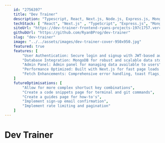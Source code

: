 ```yaml
---
    id: "2756397"
    title: "Dev Trainer"
    description: "Typescript, React, Next.js, Node.js, Express.js, MongoDB, Tailwind - An application for developers to master keyboard shortcuts through personalized lists. Features include custom shortcut organization, and an admin panel for content management."
    techStack: [ "React", "Next.js" , "TypeScript", "Express.js", "MongoDB", "Tailwind", "Node.js" ]
    siteUrl: "https://dev-trainer-frontend-ryans-projects-197c1757.vercel.app/"
    githubUrl: "https://github.com/RyanBProg/dev-trainer"
    slug: "dev-trainer"
    image: "../../assets/images/dev-trainer-cover-950x950.jpg"
    featured: true
    features: [
        "User Authentication: Secure login and signup with JWT-based authentication",
        "Database Integration: MongoDB for robust and scalable data storage",
        "Admin Panel: Admin panel for managing data available to users",
        "Performance Optimized: Built with Next.js for fast page loads and static site generation",
        "Fetch Enhancements: Comprehensive error handling, toast flags, redirects for invalid tokens, and caching"
    ]
    futureOptimisations: [
        "Allow for more complex shortuct key combinations",
        "Create a code snippets page for terminal and git commands",
        "Create a guides page for how-to's",
        "Implement sign-up email confirmation",
        "Implement rate limiting and pagination"
    ]
---
```


# Dev Trainer
